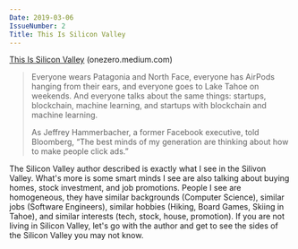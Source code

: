 ```yaml
---
Date: 2019-03-06
IssueNumber: 2
Title: This Is Silicon Valley
---
```


[This Is Silicon Valley](https://onezero.medium.com/this-is-silicon-valley-3c4583d6e7c2) (onezero.medium.com)

> Everyone wears Patagonia and North Face, everyone has AirPods hanging from their ears, and everyone goes to Lake Tahoe on weekends. And everyone talks about the same things: startups, blockchain, machine learning, and startups with blockchain and machine learning.
>
> As Jeffrey Hammerbacher, a former Facebook executive, told Bloomberg, “The best minds of my generation are thinking about how to make people click ads.”

The Silicon Valley author described is exactly what I see in the Silivon Valley. What's more is some smart minds I see are also talking about buying homes, stock investment, and job promotions. People I see are homogeneous, they have similar backgrounds (Computer Science), similar jobs (Software Engineers), similar hobbies (Hiking, Board Games, Skiing in Tahoe), and similar interests (tech, stock, house, promotion). If you are not living in Silicon Valley, let's go with the author and get to see the sides of the Silicon Valley you may not know.
